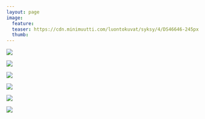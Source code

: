 ```yaml
---
layout: page
image:
  feature:
  teaser: https://cdn.minimuutti.com/luontokuvat/syksy/4/DS46646-245px.jpg
  thumb:
---
```


![](https://cdn.minimuutti.com/luontokuvat/syksy/4/DS46629-800px.jpg)

![](https://cdn.minimuutti.com/luontokuvat/syksy/4/DS46653-800px.jpg)

![](https://cdn.minimuutti.com/luontokuvat/syksy/4/DS46656-800px.jpg)

![](https://cdn.minimuutti.com/luontokuvat/syksy/4/DS46646-800px.jpg)

![](https://cdn.minimuutti.com/luontokuvat/syksy/4/DS46647-800px.jpg)

![](https://cdn.minimuutti.com/luontokuvat/syksy/4/DS46644-800px.jpg)
